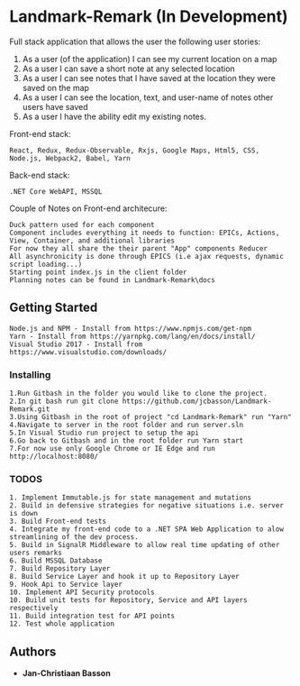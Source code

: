 # Landmark-Remark (In Development)

Full stack application that allows the user the following user stories:
1.	As a user (of the application) I can see my current location on a map
2.	As a user I can save a short note at any selected location
3.	As a user I can see notes that I have saved at the location they were saved on the map
4.	As a user I can see the location, text, and user-name of notes other users have saved
5.	As a user I have the ability edit my existing notes.

Front-end stack:
```
React, Redux, Redux-Observable, Rxjs, Google Maps, Html5, CSS, Node.js, Webpack2, Babel, Yarn
```
Back-end stack:
```
.NET Core WebAPI, MSSQL
```
Couple of Notes on Front-end architecure:
```
Duck pattern used for each component
Component includes everything it needs to function: EPICs, Actions, View, Container, and additional libraries
For now they all share the their parent "App" components Reducer
All asynchronicity is done through EPICS (i.e ajax requests, dynamic script loading...)
Starting point index.js in the client folder
Planning notes can be found in Landmark-Remark\docs
```

## Getting Started

```
Node.js and NPM - Install from https://www.npmjs.com/get-npm
Yarn - Install from https://yarnpkg.com/lang/en/docs/install/
Visual Studio 2017 - Install from https://www.visualstudio.com/downloads/
```

### Installing

    1.Run Gitbash in the folder you would like to clone the project.
    2.In git bash run git clone https://github.com/jcbasson/Landmark-Remark.git
    3.Using Gitbash in the root of project "cd Landmark-Remark" run "Yarn" 
    4.Navigate to server in the root folder and run server.sln
    5.In Visual Studio run project to setup the api
    6.Go back to Gitbash and in the root folder run Yarn start
    7.For now use only Google Chrome or IE Edge and run http://localhost:8080/


### TODOS
    1. Implement Immutable.js for state management and mutations
    2. Build in defensive strategies for negative situations i.e. server is down
    3. Build Front-end tests
    4. Integrate my front-end code to a .NET SPA Web Application to alow streamlining of the dev process.
    5. Build in SignalR Middleware to allow real time updating of other users remarks
    6. Build MSSQL Database
    7. Build Repository Layer
    8. Build Service Layer and hook it up to Repository Layer
    9. Hook Api to Service layer
    10. Implement API Security protocols
    10. Build unit tests for Repository, Service and API layers respectively
    11. Build integration test for API points
    12. Test whole application

## Authors

* **Jan-Christiaan Basson**
